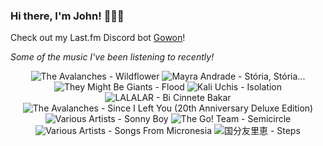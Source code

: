 ### Hi there, I'm John! 🏄🏻‍♂️

Check out my Last.fm Discord bot [Gowon](http://gowon.ca)!

_Some of the music I've been listening to recently!_


<!-- lastfm -->
<p align="center"><img src="https://lastfm.freetls.fastly.net/i/u/64s/79f7b18fab9b9298b93b31296dfb9b09.jpg" title="The Avalanches - Wildflower"> <img src="https://lastfm.freetls.fastly.net/i/u/64s/01c2bb1ef44e02cc082a5582840dfd02.png" title="Mayra Andrade - Stória, Stória..."> <img src="https://lastfm.freetls.fastly.net/i/u/64s/b5a070da94c64d85cd9720efa2e5937b.png" title="They Might Be Giants - Flood"> <img src="https://lastfm.freetls.fastly.net/i/u/64s/87a64151ecf88024a5463e812f59d2ec.jpg" title="Kali Uchis - Isolation"> <img src="https://lastfm.freetls.fastly.net/i/u/64s/5084d51a46c5884214f34c1c48842559.jpg" title="LALALAR - Bi Cinnete Bakar"> <img src="https://lastfm.freetls.fastly.net/i/u/64s/9dbb1c36ca37fa7876f1c9260b03c64f.jpg" title="The Avalanches - Since I Left You (20th Anniversary Deluxe Edition)"> <img src="https://lastfm.freetls.fastly.net/i/u/64s/38124fb634dd9cf435ec701a30d207b3.jpg" title="Various Artists - Sonny Boy"> <img src="https://lastfm.freetls.fastly.net/i/u/64s/eb1a361c96552dcf98f71dd8acfeab2b.jpg" title="The Go! Team - Semicircle"> <img src="https://lastfm.freetls.fastly.net/i/u/64s/941569e2f1b087ed589ad7942bf88781.jpg" title="Various Artists - Songs From Micronesia"> <img src="https://lastfm.freetls.fastly.net/i/u/64s/efe98609d2b5ef46c6bf6c1aee1a9388.jpg" title="国分友里恵 - Steps"> </p>
